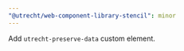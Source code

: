 ```yaml
---
"@utrecht/web-component-library-stencil": minor
---
```


Add `utrecht-preserve-data` custom element.
